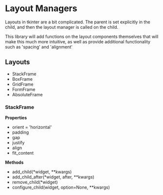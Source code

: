 # Layout Managers

Layouts in tkinter are a bit complicated. The parent is set explicitly in the child, and then the layout manager is
called on the child.

This library will add functions on the layout components themselves that will make this much more intuitive, as well as
provide additional functionality such as 'spacing' and 'alignment'

## Layouts

- StackFrame
- BoxFrame
- GridFrame
- FormFrame
- AbsoluteFrame

### StackFrame

**Properties**
- orient = 'horizontal'
- padding
- gap
- justify
- align
- fit_content

**Methods**
- add_child(*widget, **kwargs)
- add_child_after(*widget, after, **kwargs)
- remove_child(*widget)
- configure_child(widget, option=None, **kwargs)
